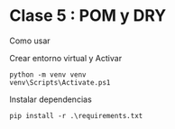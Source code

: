 # Clase 5 : POM y DRY

Como usar

Crear entorno virtual  y Activar
```
python -m venv venv
venv\Scripts\Activate.ps1
```

Instalar dependencias
```
pip install -r .\requirements.txt
```